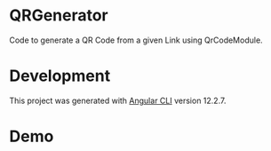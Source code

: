 # QRGenerator
Code to generate a QR Code from a given Link using QrCodeModule.  

# Development
This project was generated with [Angular CLI](https://github.com/angular/angular-cli) version 12.2.7.

# Demo

